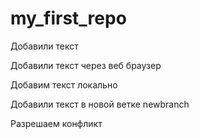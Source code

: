 ﻿# my_first_repo

Добавили текст

Добавили текст через веб браузер


Добавим текст локально


Добавили текст в новой ветке newbranch


Разрешаем конфликт
